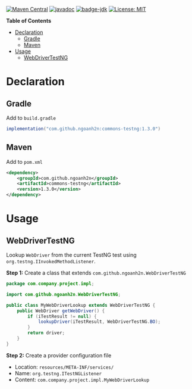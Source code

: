[![Maven Central](https://maven-badges.herokuapp.com/maven-central/com.github.ngoanh2n/commons-testng/badge.svg)](https://maven-badges.herokuapp.com/maven-central/com.github.ngoanh2n/commons-testng)
[![javadoc](https://javadoc.io/badge2/com.github.ngoanh2n/commons-testng/javadoc.svg)](https://javadoc.io/doc/com.github.ngoanh2n/commons-testng)
[![badge-jdk](https://img.shields.io/badge/jdk-17-blue.svg)](http://www.oracle.com/technetwork/java/javase/downloads/index.html)
[![License: MIT](https://img.shields.io/badge/License-MIT-blueviolet.svg)](https://opensource.org/licenses/MIT)

**Table of Contents**
<!-- TOC -->
* [Declaration](#declaration)
  * [Gradle](#gradle)
  * [Maven](#maven)
* [Usage](#usage)
  * [WebDriverTestNG](#webdrivertestng)
<!-- TOC -->

# Declaration
## Gradle
Add to `build.gradle`
```gradle
implementation("com.github.ngoanh2n:commons-testng:1.3.0")
```

## Maven
Add to `pom.xml`
```xml
<dependency>
    <groupId>com.github.ngoanh2n</groupId>
    <artifactId>commons-testng</artifactId>
    <version>1.3.0</version>
</dependency>
```

# Usage
## WebDriverTestNG
Lookup `WebDriver` from the current TestNG test using `org.testng.IInvokedMethodListener`.

**Step 1:** Create a class that extends `com.github.ngoanh2n.WebDriverTestNG`
```java
package com.company.project.impl;

import com.github.ngoanh2n.WebDriverTestNG;

public class MyWebDriverLookup extends WebDriverTestNG {
    public WebDriver getWebDriver() {
        if (iTestResult != null) {
            lookupDriver(iTestResult, WebDriverTestNG.BO);
        }
        return driver;
    }
}
```

**Step 2:** Create a provider configuration file
- Location: `resources/META-INF/services/`
- Name: `org.testng.ITestNGListener`
- Content: `com.company.project.impl.MyWebDriverLookup`
